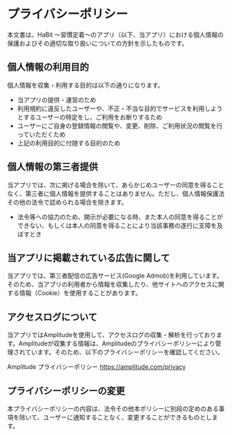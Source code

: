 # プライバシーポリシー

本文書は、HaBit 〜習慣定着〜のアプリ（以下、当アプリ）における個人情報の保護およびその適切な取り扱いについての方針を示したものです。

## 個人情報の利用目的

個人情報を収集・利用する目的は以下の通りになります。
- 当アプリの提供・運営のため
- 利用規約に違反したユーザーや、不正・不当な目的でサービスを利用しようとするユーザーの特定をし、ご利用をお断りするため
- ユーザーにご自身の登録情報の閲覧や、変更、削除、ご利用状況の閲覧を行っていただくため
- 上記の利用目的に付随する目的のため

## 個人情報の第三者提供

当アプリでは、次に掲げる場合を除いて、あらかじめユーザーの同意を得ることなく、第三者に個人情報を提供することはありません。ただし、個人情報保護法その他の法令で認められる場合を除きます。

- 法令等への協力のため、開示が必要になる時、また本人の同意を得ることができない、もしくは本人の同意を得ることにより当該事務の遂行に支障を及ぼすとき


## 当アプリに掲載されている広告に関して

当アプリでは、第三者配信の広告サービス(Google Admob)を利用しています。そのため、当アプリの利用者から情報を収集したり、他サイトへのアクセスに関する情報（Cookie）を使用することがあります。

## アクセスログについて

当アプリではAmplitudeを使用して、アクセスログの収集・解析を行っております。Amplitudeが収集する情報は、Amplitudeのプライバシーポリシーにより管理されています。そのため、以下のプライバシーポリシーを確認してください。

Amplitude プライバシーポリシー
https://amplitude.com/privacy


## プライバシーポリシーの変更
本プライバシーポリシーの内容は、法令その他本ポリシーに別段の定めのある事項を除いて、ユーザーに通知することなく、変更することができるものとします。
